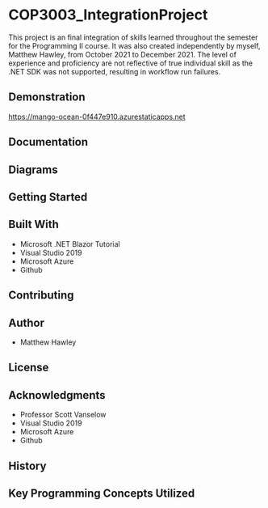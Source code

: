# COP3003_IntegrationProject
This project is an final integration of skills learned throughout the semester for the Programming II course. It was also created independently by myself, Matthew Hawley, from October 2021 to December 2021. The level of experience and proficiency are not reflective of true individual skill as the .NET SDK was not supported, resulting in workflow run failures.

## Demonstration

https://mango-ocean-0f447e910.azurestaticapps.net

## Documentation


## Diagrams


## Getting Started


## Built With
* Microsoft .NET Blazor Tutorial
* Visual Studio 2019
* Microsoft Azure
* Github

## Contributing


## Author
* Matthew Hawley

## License


## Acknowledgments
* Professor Scott Vanselow
* Visual Studio 2019
* Microsoft Azure
* Github


## History


## Key Programming Concepts Utilized
